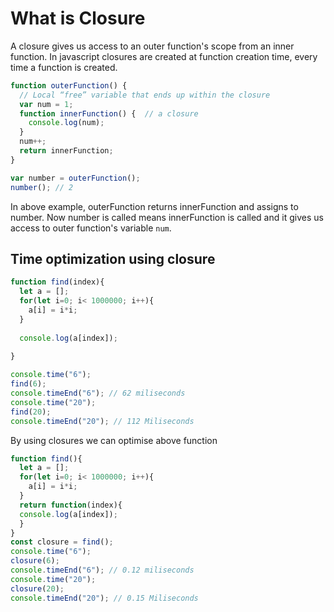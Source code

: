 # What is Closure

A closure gives us access to an outer function's scope from an inner function. In javascript closures are created at function creation time, every time a function is created.

```js
function outerFunction() {
  // Local “free” variable that ends up within the closure
  var num = 1;
  function innerFunction() {  // a closure
    console.log(num);
  }
  num++;
  return innerFunction;
}

var number = outerFunction();
number(); // 2
```

In above example, outerFunction returns innerFunction and assigns to number. Now number is called means innerFunction is called and it gives us access to outer function's variable `num`.

## Time optimization using closure

```js
function find(index){
  let a = [];
  for(let i=0; i< 1000000; i++){
    a[i] = i*i;
  }
  
  console.log(a[index]);
  
}

console.time("6"); 
find(6); 
console.timeEnd("6"); // 62 miliseconds
console.time("20");
find(20);
console.timeEnd("20"); // 112 Miliseconds

```

By using closures we can optimise above function

```js
function find(){
  let a = [];
  for(let i=0; i< 1000000; i++){
    a[i] = i*i;
  }
  return function(index){
  console.log(a[index]);
  } 
}
const closure = find();
console.time("6"); 
closure(6); 
console.timeEnd("6"); // 0.12 miliseconds
console.time("20");
closure(20);
console.timeEnd("20"); // 0.15 Miliseconds
```

